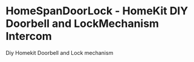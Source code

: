 # HomeSpanDoorLock - HomeKit DIY Doorbell and LockMechanism Intercom
Diy Homekit Doorbell and Lock mechanism
